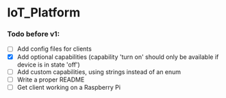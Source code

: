 # IoT_Platform
### Todo before v1:
- [ ] Add config files for clients
- [X] Add optional capabilities (capability 'turn on' should only be available if device is in state 'off')
- [ ] Add custom capabilities, using strings instead of an enum
- [ ] Write a proper README
- [ ] Get client working on a Raspberry Pi
